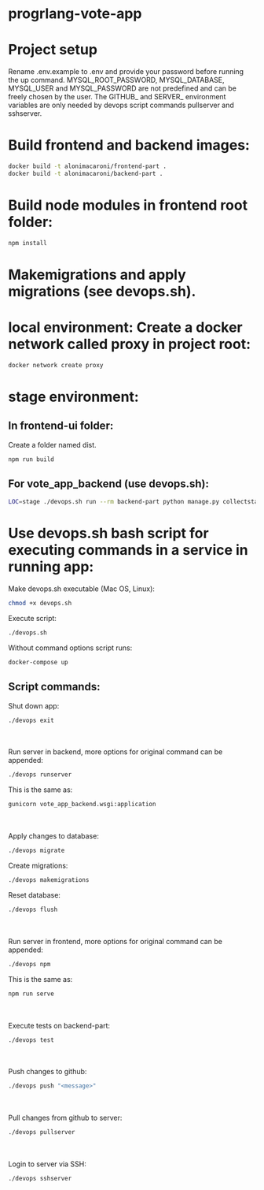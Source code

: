 # progrlang-vote-app

# Project setup

Rename .env.example to .env and provide your password before running the up command. MYSQL_ROOT_PASSWORD, MYSQL_DATABASE, MYSQL_USER and MYSQL_PASSWORD are not predefined and can be freely chosen by the user. The GITHUB_ and SERVER_ environment variables are only needed by devops script commands pullserver and sshserver.

# Build frontend and backend images:

```bash
docker build -t alonimacaroni/frontend-part .
docker build -t alonimacaroni/backend-part .
```

# Build node modules in frontend root folder:

```bash
npm install
```

# Makemigrations and apply migrations (see devops.sh).

# local environment: Create a docker network called proxy in project root:

```bash
docker network create proxy
```

# stage environment: 

## In frontend-ui folder:

Create a folder named dist.

```bash
npm run build
```

## For vote_app_backend (use devops.sh):

```bash
LOC=stage ./devops.sh run --rm backend-part python manage.py collectstatic
```

# Use devops.sh bash script for executing commands in a service in running app:

Make devops.sh executable (Mac OS, Linux):

```bash
chmod +x devops.sh
```

Execute script:

```bash
./devops.sh
```
Without command options script runs:

```bash
docker-compose up
```

## Script commands:

Shut down app:

```bash
./devops exit
```

\
\
Run server in backend, more options for original command can be appended:

```bash
./devops runserver
```

This is the same as:

```bash
gunicorn vote_app_backend.wsgi:application
```

\
\
Apply changes to database:

```bash
./devops migrate
```

Create migrations:

```bash
./devops makemigrations
```

Reset database:

```bash
./devops flush
```

\
\
Run server in frontend, more options for original command can be appended:

```bash
./devops npm
```

This is the same as:

```bash
npm run serve
```

\
\
Execute tests on backend-part:

```bash
./devops test
```

\
\
Push changes to github:

```bash
./devops push "<message>"
```

\
\
Pull changes from github to server:

```bash
./devops pullserver
```

\
\
Login to server via SSH:

```bash
./devops sshserver
```